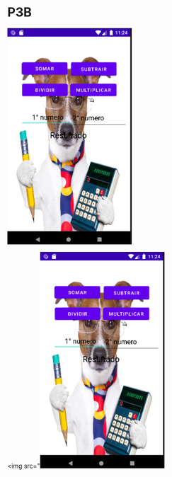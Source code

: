 # P3B

<img src="https://github.com/mariaanam/P3B/blob/main/teste_de_sistemas/atv-cal.png">


<img src="<img src="https://github.com/mariaanam/P3B/blob/main/teste_de_sistemas/atv-cal.png">

